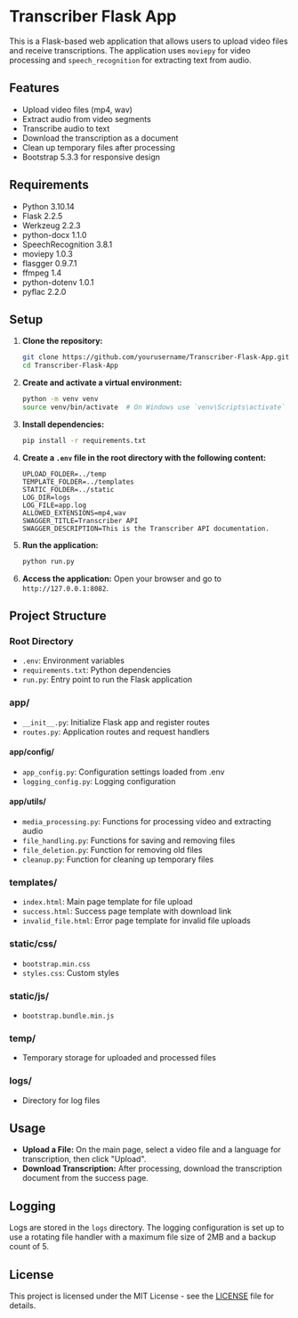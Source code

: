 # Transcriber Flask App

This is a Flask-based web application that allows users to upload video files and receive transcriptions. The application uses `moviepy` for video processing and `speech_recognition` for extracting text from audio.

## Features

- Upload video files (mp4, wav)
- Extract audio from video segments
- Transcribe audio to text
- Download the transcription as a document
- Clean up temporary files after processing
- Bootstrap 5.3.3 for responsive design

## Requirements

- Python 3.10.14
- Flask 2.2.5
- Werkzeug 2.2.3
- python-docx 1.1.0
- SpeechRecognition 3.8.1
- moviepy 1.0.3
- flasgger 0.9.7.1
- ffmpeg 1.4
- python-dotenv 1.0.1
- pyflac 2.2.0

## Setup

1. **Clone the repository:**
    ```bash
    git clone https://github.com/yourusername/Transcriber-Flask-App.git
    cd Transcriber-Flask-App
    ```

2. **Create and activate a virtual environment:**
    ```bash
    python -m venv venv
    source venv/bin/activate  # On Windows use `venv\Scripts\activate`
    ```

3. **Install dependencies:**
    ```bash
    pip install -r requirements.txt
    ```

4. **Create a `.env` file in the root directory with the following content:**
    ```env
    UPLOAD_FOLDER=../temp
    TEMPLATE_FOLDER=../templates
    STATIC_FOLDER=../static
    LOG_DIR=logs
    LOG_FILE=app.log
    ALLOWED_EXTENSIONS=mp4,wav
    SWAGGER_TITLE=Transcriber API
    SWAGGER_DESCRIPTION=This is the Transcriber API documentation.
    ```

5. **Run the application:**
    ```bash
    python run.py
    ```

6. **Access the application:**
    Open your browser and go to `http://127.0.0.1:8082`.

## Project Structure

### Root Directory
- `.env`: Environment variables
- `requirements.txt`: Python dependencies
- `run.py`: Entry point to run the Flask application

### app/
- `__init__.py`: Initialize Flask app and register routes
- `routes.py`: Application routes and request handlers

#### app/config/
- `app_config.py`: Configuration settings loaded from .env
- `logging_config.py`: Logging configuration

#### app/utils/
- `media_processing.py`: Functions for processing video and extracting audio
- `file_handling.py`: Functions for saving and removing files
- `file_deletion.py`: Function for removing old files
- `cleanup.py`: Function for cleaning up temporary files

### templates/
- `index.html`: Main page template for file upload
- `success.html`: Success page template with download link
- `invalid_file.html`: Error page template for invalid file uploads

### static/css/
- `bootstrap.min.css`
- `styles.css`: Custom styles

### static/js/
- `bootstrap.bundle.min.js`

### temp/
- Temporary storage for uploaded and processed files

### logs/
- Directory for log files

## Usage

- **Upload a File:** On the main page, select a video file and a language for transcription, then click "Upload".
- **Download Transcription:** After processing, download the transcription document from the success page.

## Logging

Logs are stored in the `logs` directory. The logging configuration is set up to use a rotating file handler with a maximum file size of 2MB and a backup count of 5.

## License

This project is licensed under the MIT License - see the [LICENSE](LICENSE) file for details.
